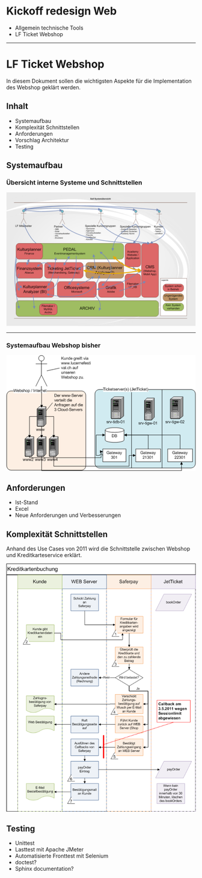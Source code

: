 <!-- Editor Stefan Hofstetter -->

# Kickoff redesign Web

- Allgemein technische Tools
- LF Ticket Webshop

-----

# LF Ticket Webshop

In diesem Dokument sollen die wichtigsten Aspekte für die Implementation des Webshop geklärt werden.



## Inhalt
- Systemaufbau
- Komplexität Schnittstellen
- Anforderungen
- Vorschlag Architektur
- Testing

## Systemaufbau
### Übersicht interne Systeme und Schnittstellen
![interne Systeme](interne_schnittstellen_systemuebersicht.png)

-----

### Systemaufbau Webshop bisher

![Systemaufbau bisher](systemaufbau_bisher.png)


## Anforderungen

- Ist-Stand
- Excel
- Neue Anforderungen und Verbesserungen

## Komplexität Schnittstellen
Anhand des Use Cases von 2011 wird die Schnittstelle zwischen Webshop und Kreditkarteservice erklärt.

![Systeme beim Ticketkauf](Systeme_beim_Ticketkauf_Online.png)

## Testing

- Unittest 
- Lasttest mit Apache JMeter
- Automatisierte Fronttest mit Selenium
- doctest?
- Sphinx documentation?




